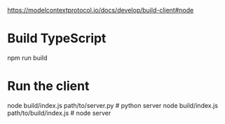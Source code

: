 https://modelcontextprotocol.io/docs/develop/build-client#node



# Build TypeScript
npm run build

# Run the client
node build/index.js path/to/server.py # python server
node build/index.js path/to/build/index.js # node server
